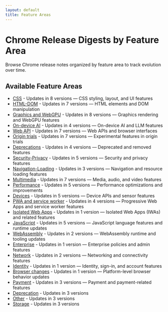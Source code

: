 ```yaml
---
layout: default
title: Feature Areas
---
```


# Chrome Release Digests by Feature Area

Browse Chrome release notes organized by feature area to track evolution over time.

## Available Feature Areas

- [CSS](./css/index.html) - Updates in 8 versions — CSS styling, layout, and UI features
- [HTML-DOM](./html-dom/index.html) - Updates in 7 versions — HTML elements and DOM manipulation
- [Graphics and WebGPU](./graphics-webgpu/index.html) - Updates in 8 versions — Graphics rendering and WebGPU features
- [On-device AI](./on-device-ai/index.html) - Updates in 4 versions — On-device AI and LLM features
- [Web API](./webapi/index.html) - Updates in 7 versions — Web APIs and browser interfaces
- [Origin trials](./origin-trials/index.html) - Updates in 7 versions — Experimental features in origin trials
- [Deprecations](./deprecations/index.html) - Updates in 4 versions — Deprecated and removed features
- [Security-Privacy](./security-privacy/index.html) - Updates in 5 versions — Security and privacy features
- [Navigation-Loading](./navigation-loading/index.html) - Updates in 3 versions — Navigation and resource loading features
- [Multimedia](./multimedia/index.html) - Updates in 7 versions — Media, audio, and video features
- [Performance](./performance/index.html) - Updates in 5 versions — Performance optimizations and improvements
- [Devices](./devices/index.html) - Updates in 5 versions — Device APIs and sensor features
- [PWA and service worker](./pwa-service-worker/index.html) - Updates in 4 versions — Progressive Web Apps and service worker features
- [Isolated Web Apps](./isolated-web-apps/index.html) - Updates in 1 version — Isolated Web Apps (IWAs) and related features
- [JavaScript](./javascript/index.html) - Updates in 5 versions — JavaScript language features and runtime updates
- [WebAssembly](./webassembly/index.html) - Updates in 2 versions — WebAssembly runtime and tooling updates
- [Enterprise](./enterprise/index.html) - Updates in 1 version — Enterprise policies and admin features
- [Network](./network/index.html) - Updates in 2 versions — Networking and connectivity features
- [Identity](./identity/index.html) - Updates in 1 version — Identity, sign-in, and account features
- [Browser changes](./browser-changes/index.html) - Updates in 1 version — Platform-level browser behavior updates
- [Payment](./payment/index.html) - Updates in 3 versions — Payment and payment-related features
- [Deprecation](./deprecation/index.html) - Updates in 3 versions
- [Other](./other/index.html) - Updates in 3 versions
- [Storage](./storage/index.html) - Updates in 3 versions
